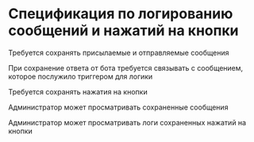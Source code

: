 # Спецификация по логированию сообщений и нажатий на кнопки

Требуется сохранять присылаемые и отправляемые сообщения

При сохранение ответа от бота требуется связывать с сообщением, которое послужило триггером для логики

Требуется сохранять нажатия на кнопки

Администратор может просматривать сохраненные сообщения

Администратор может просматривать логи сохраненных нажатий на кнопки
